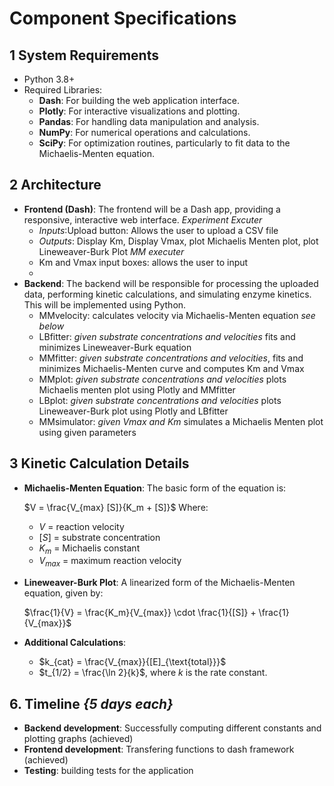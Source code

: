 # Component Specifications

## 1 **System Requirements**
- Python 3.8+
- Required Libraries:
  - **Dash**: For building the web application interface.
  - **Plotly**: For interactive visualizations and plotting.
  - **Pandas**: For handling data manipulation and analysis.
  - **NumPy**: For numerical operations and calculations.
  - **SciPy**: For optimization routines, particularly to fit data to the Michaelis-Menten equation.
  
## 2 **Architecture**
- **Frontend (Dash)**: The frontend will be a Dash app, providing a responsive, interactive web interface.
  *Experiment Excuter*
  - *Inputs*:Upload button: Allows the user to upload a CSV file
  - *Outputs*: Display Km, Display Vmax, plot Michaelis Menten plot, plot Lineweaver-Burk Plot
  *MM executer*
  - Km and Vmax input boxes: allows the user to input
  - 
- **Backend**: The backend will be responsible for processing the uploaded data, performing kinetic calculations, and simulating enzyme kinetics. This will be implemented using Python.
  - MMvelocity: calculates velocity via Michaelis-Menten equation *see below*
  - LBfitter: *given substrate concentrations and velocities* fits and minimizes Lineweaver-Burk equation
  - MMfitter: *given substrate concentrations and velocities*, fits and minimizes Michaelis-Menten curve and computes Km and Vmax
  - MMplot:  *given substrate concentrations and velocities* plots Michaelis menten plot using Plotly and MMfitter
  - LBplot:  *given substrate concentrations and velocities* plots Lineweaver-Burk plot using Plotly and LBfitter
  - MMsimulator: *given Vmax and Km* simulates a Michaelis Menten plot using given parameters

## 3 **Kinetic Calculation Details**
- **Michaelis-Menten Equation**: The basic form of the equation is:

  $V = \frac{V_{max} [S]}{K_m + [S]}$
  Where:
  - $V$ = reaction velocity
  - $[S]$ = substrate concentration
  - $K_m$ = Michaelis constant
  - $V_{max}$ = maximum reaction velocity
  
- **Lineweaver-Burk Plot**: A linearized form of the Michaelis-Menten equation, given by:
  
  $\frac{1}{V} = \frac{K_m}{V_{max}} \cdot \frac{1}{[S]} + \frac{1}{V_{max}}$

- **Additional Calculations**:
  - $k_{cat} = \frac{V_{max}}{[E]_{\text{total}}}$
  - $t_{1/2} = \frac{\ln 2}{k}$, where $k$ is the rate constant.

## 6. Timeline *{5 days each}*
- **Backend development**: Successfully computing different constants and plotting graphs (achieved)
- **Frontend development**: Transfering functions to dash framework (achieved)
- **Testing**: building tests for the application
